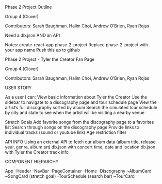 Phase 2 Project Outline

Group 4 (Clover)

Contributors: Sarah Baughman, Halim Choi, Andrew O’Brien, Ryan Rojas 

Need a db.json AND an API


Notes: 
create-react-app phase-2-project
Replace phase-2-project with your app name 
Push this up to github 

Phase 2 Project - Tyler the Creator Fan Page 

Group 4 (Clover)

Contributors: Sarah Baughman, Halim Choi, Andrew O’Brien, Ryan Rojas


USER STORY

As a user I can: 
View basic information about Tyler the Creator
Use the sidebar to navigate to a discography page and tour schedule page
View the artist’s full discography sorted by album
Search the simulated tour schedule by city and state to see when the artist will be visiting a nearby venue

Stretch Goals
Add favorite songs from the discography page to a favorites list 
Search through songs on the discography page
Provide links to individual tracks (sound or youtube link)
Age restriction filter

API INFO
Using an external API to fetch our album data (album title, release year, genre, album art) 
db.json with concert time, date and location 
db.json with Tyler the Creator track info
	   

COMPONENT HIERARCHY 

App 
    -Header
        -NavBar
    -PageContainer
        -Home
        -Discography
            ~AlbumCard
                ~SongCard (stretch goal) 
        -TourSchedule (search bar)
            ~TourCard

